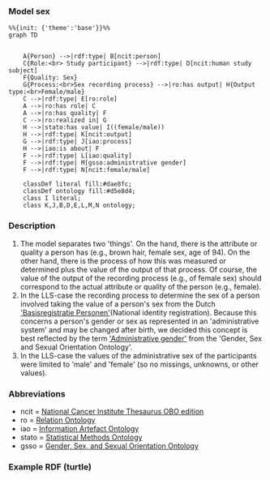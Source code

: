 ### Model sex

```mermaid
%%{init: {'theme':'base'}}%%
graph TD
   
    
    A{Person} -->|rdf:type| B[ncit:person]
    C{Role:<br> Study participant} -->|rdf:type| D[ncit:human study subject]
    F{Quality: Sex}
    G{Process:<br>Sex recording process} -->|ro:has output| H{Output type:<br>Female/male}
    C -->|rdf:type| E[ro:role]
    A -->|ro:has role| C
    A -->|ro:has quality| F
    C -->|ro:realized in| G
    H -->|stato:has value| I((female/male))
    H -->|rdf:type| K[ncit:output]
    G -->|rdf:type| J[iao:process]
    H -->|iao:is about| F
    F -->|rdf:type| L[iao:quality]
    F -->|rdf:type| M[gsso:administrative gender]
    F -->|rdf:type| N[ncit:female/male]
    
    classDef literal fill:#dae8fc;
    classDef ontology fill:#d5e8d4;
    class I literal;
    class K,J,B,D,E,L,M,N ontology;
 ```
 
### Description
1. The model separates two 'things'. On the hand, there is the attribute or quality a person has (e.g., brown hair, female sex, age of 94). On the other hand, there is the process of how this was measured or determined plus the value of the output of that process. Of course, the value of the output of the recording process (e.g., of female sex) should correspond to the actual attribute or quality of the person (e.g., female).
2. In the LLS-case the recording process to determine the sex of a person involved taking the value of a person's sex from the Dutch ['Basisregistratie Personen'](https://www.rvig.nl/brp)(National identity registration). Because this concerns a person's gender or sex as represented in an 'administrative system' and may be changed after birth, we decided this concept is best reflected by the term ['Administrative gender'](http://purl.obolibrary.org/obo/GSSO_009316) from the 'Gender, Sex and Sexual Orientation Ontology'.
3. In the LLS-case the values of the administrative sex of the participants were limited to 'male' and 'female' (so no missings, unknowns, or other values).

### Abbreviations
* ncit = [National Cancer Institute Thesaurus OBO edition](https://ontobee.org/ontology/ncit)
* ro = [Relation Ontology](https://ontobee.org/ontology/RO)
* iao = [Information Artefact Ontology](https://ontobee.org/ontology/IAO)
* stato = [Statistical Methods Ontology](https://ontobee.org/ontology/STATO)
* gsso = [Gender, Sex, and Sexual Orientation Ontology](https://ontobee.org/ontology/GSSO)

### Example RDF (turtle)